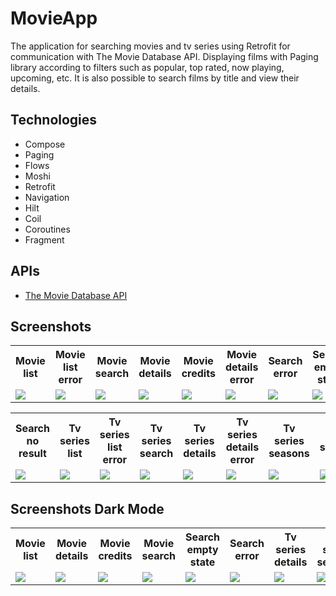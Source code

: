 # MovieApp


The application for searching movies and tv series using Retrofit for communication with The Movie Database API.
Displaying films with Paging library according to filters such as popular, top rated, now playing, upcoming, etc. 
It is also possible to search films by title and view their details.

## Technologies

- Compose
- Paging
- Flows
- Moshi
- Retrofit
- Navigation
- Hilt
- Coil
- Coroutines
- Fragment

## APIs
- [The Movie Database API](https://api.themoviedb.org)

## Screenshots
<table>
    <tr>
        <th align="center">Movie list</td>
        <th align="center">Movie list error</td>
        <th align="center">Movie search</td>
        <th align="center">Movie details</td>
        <th align="center">Movie credits</td>
        <th align="center">Movie details error</td>
        <th align="center">Search error</td>
        <th align="center">Search empty state</td>
    </tr>
    <tr>
        <td>
            <img src="https://user-images.githubusercontent.com/63951233/189876646-357ef4dd-9824-418a-ae25-b3baadaa1928.jpg">
        </td>
        <td>
            <img src="https://user-images.githubusercontent.com/63951233/189876681-783e3576-bf3a-4e1a-908a-49a49b9e1814.jpg">
        </td>
        <td>
            <img src="https://user-images.githubusercontent.com/63951233/189876693-f639bc17-605f-45c0-93c8-47aa8f744a04.jpg">
        </td>
        <td>
            <img src="https://user-images.githubusercontent.com/63951233/189876601-785875e8-125e-45d7-8d7c-8a8cdd7a663f.jpg">
        </td>
        <td>
            <img src="https://user-images.githubusercontent.com/63951233/189876636-7512231f-e47b-40d5-bda8-e284be55ae52.jpg">
        </td>
        <td>
            <img src="https://user-images.githubusercontent.com/63951233/189876622-d2e9f577-4df4-445e-87f9-69a9ce4d52ed.jpg">
        </td>
        <td>
            <img src="https://user-images.githubusercontent.com/63951233/189876706-f1d994a7-d5c6-424e-8ac7-1f2366fe9d86.jpg">
        </td>
        <td>
            <img src="https://user-images.githubusercontent.com/63951233/189876721-39df0406-15a0-42e3-8458-5b1a65f6ea08.jpg">
        </td>
    </tr>
</table>
<table>
    <tr>
        <th align="center">Search no result</td>
        <th align="center">Tv series list</td>
        <th align="center">Tv series list error</td>
        <th align="center">Tv series search</td>
        <th align="center">Tv series details</td>
        <th align="center">Tv series details error</td>
        <th align="center">Tv series seasons</td>
        <th align="center">Tv series seasons list</td>
    </tr>
    <tr>
        <td>
            <img src="https://user-images.githubusercontent.com/63951233/189876737-762109fc-6055-44f0-99be-3469058f72aa.jpg">
        </td>
        <td>
            <img src="https://user-images.githubusercontent.com/63951233/189876895-e7615404-d22d-465b-9e39-9b37b65e065e.jpg">
        </td>
        <td>
            <img src="https://user-images.githubusercontent.com/63951233/189876910-eb83b417-f232-44e3-91b2-0d42e7d246db.jpg">
        </td>
        <td>
            <img src="https://user-images.githubusercontent.com/63951233/189876921-5305085f-5d4f-4451-af24-daf1b30ddd0a.jpg">
        </td>
        <td>
            <img src="https://user-images.githubusercontent.com/63951233/189876766-75700108-f208-4d7b-84f7-18aa618a455a.jpg">
        </td>
        <td>
            <img src="https://user-images.githubusercontent.com/63951233/189876785-b3a941b5-c84a-4f52-941d-f6fc4fbaa3ca.jpg">
        </td>
        <td>
            <img src="https://user-images.githubusercontent.com/63951233/189876868-a0ec0b9d-c749-40f4-a300-7e358ff6378d.jpg">
        </td>
        <td>
            <img src="https://user-images.githubusercontent.com/63951233/189876883-18114e76-9c5a-4c46-a5bb-1c35206de4f0.jpg">
        </td>
    </tr>
</table>

## Screenshots Dark Mode
<table>
    <tr>
        <th align="center">Movie list</td>
        <th align="center">Movie details</td>
        <th align="center">Movie credits</td>
        <th align="center">Movie search</td>
        <th align="center">Search empty state</td>
        <th align="center">Search error</td>
        <th align="center">Tv series details</td>
        <th align="center">Tv series seasons</td>
    </tr>
    <tr>
        <td>
            <img src="https://user-images.githubusercontent.com/63951233/189895261-eb155675-5d90-4469-b00c-85887ad98ad6.jpg">
        </td>
        <td>
            <img src="https://user-images.githubusercontent.com/63951233/189895190-5f3b2537-2c14-44cd-9405-c781299c3f0f.jpg">
        </td>
        <td>
            <img src="https://user-images.githubusercontent.com/63951233/189895236-31526e3e-2c58-4268-9730-9d65b4cc2d0e.jpg">
        </td>
        <td>
            <img src="https://user-images.githubusercontent.com/63951233/189895275-4e18da5d-39a9-44bf-8e83-2195db569ca2.jpg">
        </td>
        <td>
            <img src="https://user-images.githubusercontent.com/63951233/189895291-7ec14d19-b1d5-4830-ae54-13beb216ae75.jpg">
        </td>
        <td>
            <img src="https://user-images.githubusercontent.com/63951233/189895298-8e45ab6c-037c-4a6a-be71-6e69ea58cad1.jpg">
        </td>
        <td>
            <img src="https://user-images.githubusercontent.com/63951233/189895325-9f51dd7b-b272-4259-a0ba-3a47573df1d0.jpg">
        </td>
        <td>
            <img src="https://user-images.githubusercontent.com/63951233/189895334-8f92b747-f800-4d93-b1e2-a80893f19786.jpg">
        </td>
</table>
